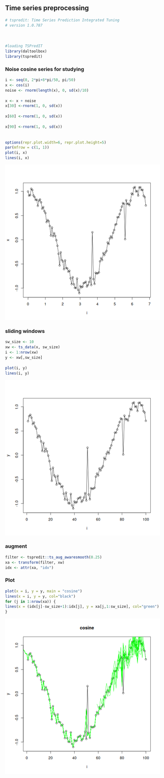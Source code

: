 ## Time series preprocessing


``` r
# tspredit: Time Series Prediction Integrated Tuning
# version 1.0.787



#loading TSPredIT
library(daltoolbox) 
library(tspredit) 
```

### Noise cosine series for studying


``` r
i <- seq(0, 2*pi+8*pi/50, pi/50)
x <- cos(i)
noise <- rnorm(length(x), 0, sd(x)/10)

x <- x + noise
x[30] <-rnorm(1, 0, sd(x))

x[60] <-rnorm(1, 0, sd(x))

x[90] <-rnorm(1, 0, sd(x))


options(repr.plot.width=6, repr.plot.height=5)  
par(mfrow = c(1, 1))
plot(i, x)
lines(i, x)
```

![plot of chunk unnamed-chunk-2](fig/ts_aug_awaresmooth/unnamed-chunk-2-1.png)

### sliding windows


``` r
sw_size <- 10
xw <- ts_data(x, sw_size)
i <- 1:nrow(xw)
y <- xw[,sw_size]

plot(i, y)
lines(i, y)
```

![plot of chunk unnamed-chunk-3](fig/ts_aug_awaresmooth/unnamed-chunk-3-1.png)

### augment


``` r
filter <- tspredit::ts_aug_awaresmooth(0.25)
xa <- transform(filter, xw)
idx <- attr(xa, "idx")
```

### Plot


``` r
plot(x = i, y = y, main = "cosine")
lines(x = i, y = y, col="black")
for (j in 1:nrow(xa)) {
lines(x = (idx[j]-sw_size+1):idx[j], y = xa[j,1:sw_size], col="green")
}
```

![plot of chunk unnamed-chunk-5](fig/ts_aug_awaresmooth/unnamed-chunk-5-1.png)

